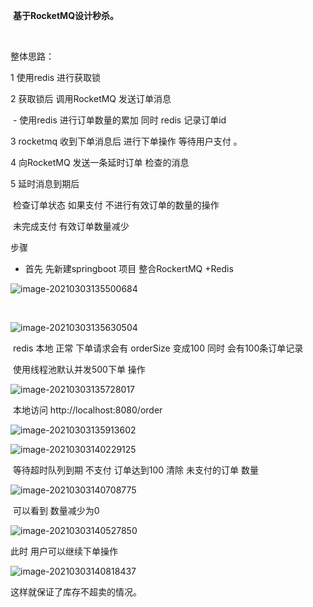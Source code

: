 ​         **基于RocketMQ设计秒杀。**

​                   

整体思路：

1 使用redis 进行获取锁 

 2  获取锁后 调用RocketMQ 发送订单消息

​        -   使用redis 进行订单数量的累加 同时 redis 记录订单id

3    rocketmq 收到下单消息后 进行下单操作  等待用户支付 。

4    向RocketMQ 发送一条延时订单 检查的消息

5  延时消息到期后 

​        检查订单状态   如果支付 不进行有效订单的数量的操作

​          未完成支付  有效订单数量减少

 步骤 

-  首先 先新建springboot 项目 整合RockertMQ +Redis  

![image-20210303135500684](https://gitee.com/adc123321/blog_img/raw/master/image/202103/03/135501-574526.png)

​      

![image-20210303135630504](https://gitee.com/adc123321/blog_img/raw/master/image/202103/03/135632-29641.png)



​     redis 本地  正常 下单请求会有 orderSize 变成100 同时 会有100条订单记录

​        使用线程池默认并发500下单 操作  

![image-20210303135728017](https://gitee.com/adc123321/blog_img/raw/master/image/202103/03/135728-970039.png)



​          本地访问   http://localhost:8080/order

![image-20210303135913602](https://gitee.com/adc123321/blog_img/raw/master/image/202103/03/135914-971745.png)

![image-20210303140229125](https://gitee.com/adc123321/blog_img/raw/master/image/202103/03/140229-584742.png)

​          等待超时队列到期   不支付   订单达到100  清除 未支付的订单 数量

![image-20210303140708775](https://gitee.com/adc123321/blog_img/raw/master/image/202103/03/140914-117758.png)

​         可以看到 数量减少为0 



![image-20210303140527850](https://gitee.com/adc123321/blog_img/raw/master/image/202103/03/140528-258817.png)



此时    用户可以继续下单操作



![image-20210303140818437](https://gitee.com/adc123321/blog_img/raw/master/image/202103/03/140829-493201.png)

 这样就保证了库存不超卖的情况。







